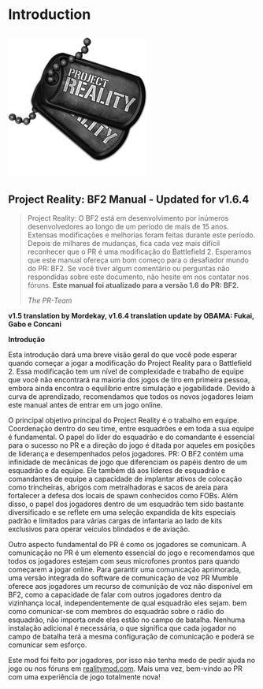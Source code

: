 # Introduction

## ![](../assets/PR_v1_Logo.png)

## **Project Reality: BF2 Manual - Updated for v1.6.4**

> Project Reality: O BF2 está em desenvolvimento por inúmeros desenvolvedores ao longo de um período de mais de 15 anos. Extensas modificações e melhorias foram feitas durante este período. Depois de milhares de mudanças, fica cada vez mais difícil reconhecer que o PR é uma modificação do Battlefield 2. Esperamos que este manual ofereça um bom começo para o desafiador mundo do PR: BF2. Se você tiver algum comentário ou perguntas não respondidas sobre este documento, não hesite em nos contatar nos fóruns. **Este manual foi atualizado para a versão 1.6 do PR: BF2.**
>
> _The PR-Team_

**v1.5 translation by Mordekay, v1.6.4 translation update by OBAMA: Fukai, Gabo e Concani**

**Introdução**

Esta introdução dará uma breve visão geral do que você pode esperar quando começar a jogar a modificação do Project Reality para o Battlefield 2. Essa modificação tem um nível de complexidade e trabalho de equipe que você não encontrará na maioria dos jogos de tiro em primeira pessoa, embora ainda encontra o equilíbrio entre simulação e jogabilidade. Devido à curva de aprendizado, recomendamos que todos os novos jogadores leiam este manual antes de entrar em um jogo online.

O principal objetivo principal do Project Reality é o trabalho em equipe. Coordenação dentro do seu time, entre esquadrões e em toda a sua equipe é fundamental. O papel do líder do esquadrão e do comandante é essencial para o sucesso no PR e a direção do jogo é ditada por aqueles em posições de liderança e desempenhados pelos jogadores. PR: O BF2 contém uma infinidade de mecânicas de jogo que diferenciam os papéis dentro de um esquadrão e da equipe. Ele também dá aos líderes de esquadrão e comandantes de equipe a capacidade de implantar ativos de colocação como trincheiras, abrigos com metralhadoras e sacos de areia para fortalecer a defesa dos locais de spawn conhecidos como FOBs. Além disso, o papel dos jogadores dentro de um esquadrão tem sido bastante diversificado e se reflete em uma seleção expandida de kits especiais padrão e limitados para várias cargas de infantaria ao lado de kits exclusivos para operar veículos blindados e de aviação.

Outro aspecto fundamental do PR é como os jogadores se comunicam. A comunicação no PR é um elemento essencial do jogo e recomendamos que todos os jogadores estejam com seus microfones prontos para quando começarem a jogar online. Para garantir uma comunicação aprimorada, uma versão integrada do software de comunicação de voz PR Mumble oferece aos jogadores um recurso de comunição de voz não disponível em BF2, como a capacidade de falar com outros jogadores dentro da vizinhança local, independentemente de qual esquadrão eles sejam. bem como comunicar-se com  membros do esquadrão sobre o rádio do esquadrão, não importa onde eles estão no campo de batalha. Nenhuma instalação adicional é necessária, o que significa que cada jogador no campo de batalha terá a mesma configuração de comunicação e poderá se comunicar sem esforço.

Este mod foi feito por jogadores, por isso não tenha medo de pedir ajuda no jogo ou nos fóruns em [realitymod.com](http://www.realitymod.com/forum/f360-general-technical-support). Mais uma vez, bem-vindo ao PR com uma experiência de jogo totalmente nova!

